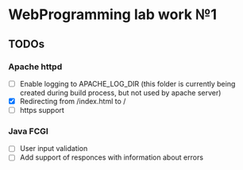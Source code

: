 # WebProgramming lab work №1

## TODOs

### Apache httpd
- [ ] Enable logging to APACHE_LOG_DIR (this folder is currently being created during build process, but not used by apache server)
- [X] Redirecting from /index.html to /
- [ ] https support

### Java FCGI
- [ ] User input validation
- [ ] Add support of responces with information about errors
